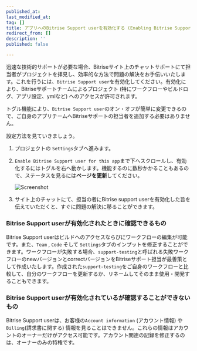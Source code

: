 ```yaml
---
published_at:
last_modified_at:
tag: []
title: アプリへのBitrise Support userを有効化する (Enabling Bitrise Support user for your app)
redirect_from: []
description: ''
published: false

---
```

迅速な技術的サポートが必要な場合、Bitriseサイト上のチャットサポートにて担当者がプロジェクトを拝見し、効率的な方法で問題の解決をお手伝いいたします。これを行うには、`Bitrise Support user`を有効化してください。有効化により、Bitriseサポートチームによるプロジェクト (特にワークフローやビルドログ、アプリ設定、ymlなど) へのアクセスが許可されます。

トグル機能により、`Bitrise Support user`のオン・オフが簡単に変更できるので、ご自身のアプリチームへBitriseサポートの担当者を追加する必要はありません。

設定方法を見ていきましょう。

1. プロジェクトの `Settings`タブへ進みます。
2. `Enable Bitrise Support user for this app`まで下へスクロールし、有効化するにはトグルを右へ動かします。機能するのに数秒かかることもあるので、ステータスを見るには**ページを更新**してください。

   ![Screenshot](/img/troubleshooting/enable-bitrise-support-user.png)
3. サイト上のチャットにて、担当の者にBitrise support userを有効化した旨を伝えていただくと、すぐに問題の解決に移ることができます。

### Bitrise Support userが有効化されたときに確認できるもの

Bitrise Support userはビルドへのアクセスならびにワークフローの編集が可能です。また、`Team` , `Code` そして `Settings`タブのインプットを修正することができます。ワークフローが失敗する場合、`support-testing`と呼ばれる失敗ワークフローのnewバージョンとcorrectバージョンをBitriseサポート担当が最善策として作成いたします。作成された`support-testing`をご自身のワークフローと比較して、自分のワークフローを更新するか、リネームしてそのまま使用・開発することもできます。

### Bitrise Support userが有効化されているが確認することができないもの

Bitrise Support userは、お客様の`Account information` (アカウント情報) や`Billing`(請求書に関する) 情報を見ることはできません。これらの情報はアカウントのオーナーだけがアクセス可能です。アカウント関連の記録を修正するのは、オーナーのみの特権です。
